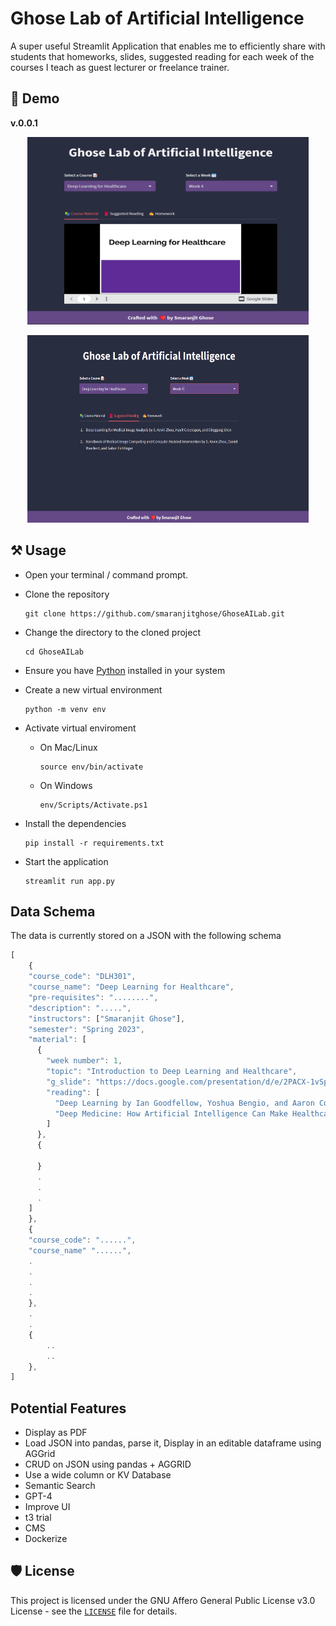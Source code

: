 # Ghose Lab of Artificial Intelligence

A super useful Streamlit Application that enables me to efficiently share with students that homeworks, slides, suggested reading for each week of the courses I teach as guest lecturer or freelance trainer.

## 🚀 Demo

**v.0.0.1**


<p align = "center"><img src = "./assets/snapshots/v0.0.1_1.png" height = 300 width = 450 alt = "GhoseAILab v0.0.1 1"></p>

<p align = "center"><img src = "./assets/snapshots/v0.0.1_2.png" height = 300 width = 450 alt = "GhoseAILab v0.0.1 2"></p>


## ⚒️ Usage

- Open your terminal / command prompt. 

- Clone the repository 
    ```
    git clone https://github.com/smaranjitghose/GhoseAILab.git
    ```
- Change the directory to the cloned project
    
    ```
    cd GhoseAILab
    ```

- Ensure you have [Python](https://www.python.org/downloads/) installed in your system 

- Create a new virtual environment
    ```
    python -m venv env
    ```

- Activate virtual enviroment
    - On Mac/Linux
        ```terminal
        source env/bin/activate
        ```
    - On Windows
        ```terminal
        env/Scripts/Activate.ps1 
        ```

- Install the dependencies
    ```
    pip install -r requirements.txt
    ```
- Start the application
    ```
    streamlit run app.py
    ```



## Data Schema

The data is currently stored on a JSON with the following schema

```js
[
    {
    "course_code": "DLH301",
    "course_name": "Deep Learning for Healthcare",
    "pre-requisites": "........",
    "description": ".....",
    "instructors": ["Smaranjit Ghose"],
    "semester": "Spring 2023",
    "material": [
      {
        "week number": 1,
        "topic": "Introduction to Deep Learning and Healthcare",
        "g_slide": "https://docs.google.com/presentation/d/e/2PACX-1vSpCqGzK4luU4wcOdbWxACQ4JJNXlvMslgWapsQYzW5_YDHqDPVzrIMPCnEwpFvstbcnHqvzHNXfP-4",
        "reading": [
          "Deep Learning by Ian Goodfellow, Yoshua Bengio, and Aaron Courville",
          "Deep Medicine: How Artificial Intelligence Can Make Healthcare Human Again by Eric Topol"
        ]
      },
      {

      }
      .
      .
      .
    ]
    },
    {
    "course_code": "......",
    "course_name" "......",
    .
    .
    .
    .
    },
    .
    .
    {
        ..
        ..
    },
]
```


## Potential Features

- Display as PDF
- Load JSON into pandas, parse it, Display in an editable dataframe using AGGrid
- CRUD on JSON using pandas + AGGRID
- Use a wide column or KV Database
- Semantic Search
- GPT-4
- Improve UI
- t3 trial
- CMS
- Dockerize

## 🛡️ License

This project is licensed under the GNU Affero General Public License v3.0 License - see the [`LICENSE`](LICENSE) file for details.

